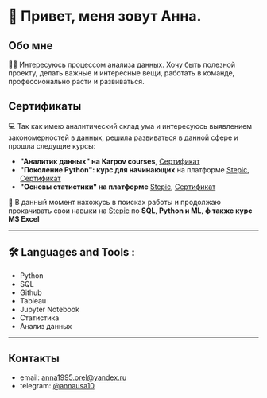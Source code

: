 # 👋 Привет, меня зовут Анна.

## Обо мне
:woman_technologist: Интересуюсь процессом анализа данных.
Хочу быть полезной проекту, делать важные и интересные вещи, работать в команде, профессионально расти и развиваться.

## Сертификаты
💻 Так как имею аналитический склад ума и интересуюсь выявлением закономерностей в данных, решила развиваться в данной сфере и прошла следущие курсы:
- **"Аналитик данных" на Karpov courses**, [Сертификат](https://lab.karpov.courses/certificate/e33d3b23-456e-482b-a557-8c3aae35e01c/ "Sertificate")
- **"Поколение Python": курс для начинающих** на платформе [Stepic](Stepik.org), [Сертификат](https://stepik.org/cert/1645219 "Sertificate")
- **"Основы статистики" на платформе** [Stepic](Stepik.org), [Сертификат](https://stepik.org/cert/1061189 "Sertificate")

🔭 В данный момент нахожусь в поисках работы и продолжаю прокачивать свои навыки на [Stepic](Stepik.org) по **SQL, Python и ML, ф также курс MS Excel**

---
## :hammer_and_wrench: Languages and Tools :
- Python
- SQL
- Github
- Tableau
- Jupyter Notebook
- Статистика
- Анализ данных
---
## Контакты
* email: [anna1995.orel@yandex.ru](mailto:anna1995.orel@yandex.ru)
* telegram: [@annausa10](https://t.me/annausa10)
